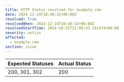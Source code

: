 ```yaml
---
title: HTTP Status resolved for example.com
date: 2024-12-24T18:48:32+00:00Z
resolved: True
resolvedWhen: 2024-12-24T18:48:32+00:00Z
resolvedStartTime: 2024-10-25T21:09:43.191474+00:00
severity: notice
affected:
  - example.com
section: issue
---
```


| Expected Statuses | Actual Status  |
|-------------------|----------------|
| 200, 301, 302 | 200 |
